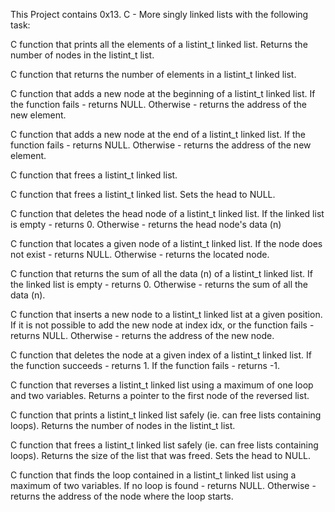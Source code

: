 This Project contains 0x13. C - More singly linked lists with the following task:

C function that prints all the elements of a listint_t linked list. Returns the number of nodes in the listint_t list.

C function that returns the number of elements in a listint_t linked list.

C function that adds a new node at the beginning of a listint_t linked list. If the function fails - returns NULL. Otherwise - returns the address of the new element.

 C function that adds a new node at the end of a listint_t linked list. If the function fails - returns NULL. Otherwise - returns the address of the new element. 

C function that frees a listint_t linked list.

C function that frees a listint_t linked list. Sets the head to NULL.

C function that deletes the head node of a listint_t linked list. If the linked list is empty - returns 0. Otherwise - returns the head node's data (n)

C function that locates a given node of a listint_t linked list. If the node does not exist - returns NULL. Otherwise - returns the located node.

C function that returns the sum of all the data (n) of a listint_t linked list. If the linked list is empty - returns 0. Otherwise - returns the sum of all the data (n). 

C function that inserts a new node to a listint_t linked list at a given position. If it is not possible to add the new node at index idx, or the function fails - returns NULL. Otherwise - returns the address of the new node.

C function that deletes the node at a given index of a listint_t linked list. If the function succeeds - returns 1. If the function fails - returns -1.

C function that reverses a listint_t linked list using a maximum of one loop and two variables. Returns a pointer to the first node of the reversed list.

C function that prints a listint_t linked list safely (ie. can free lists containing loops). Returns the number of nodes in the listint_t list.

C function that frees a listint_t linked list safely (ie. can free lists containing loops). Returns the size of the list that was freed. Sets the head to NULL.

C function that finds the loop contained in a listint_t linked list using a maximum of two variables. If no loop is found - returns NULL. Otherwise - returns the address of the node where the loop starts.

